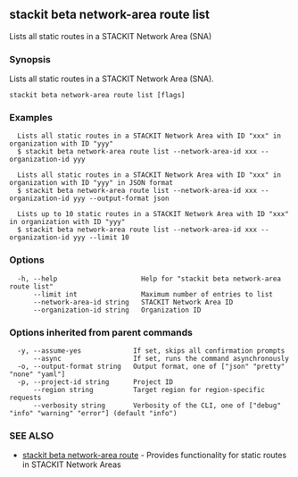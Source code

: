## stackit beta network-area route list

Lists all static routes in a STACKIT Network Area (SNA)

### Synopsis

Lists all static routes in a STACKIT Network Area (SNA).

```
stackit beta network-area route list [flags]
```

### Examples

```
  Lists all static routes in a STACKIT Network Area with ID "xxx" in organization with ID "yyy"
  $ stackit beta network-area route list --network-area-id xxx --organization-id yyy

  Lists all static routes in a STACKIT Network Area with ID "xxx" in organization with ID "yyy" in JSON format
  $ stackit beta network-area route list --network-area-id xxx --organization-id yyy --output-format json

  Lists up to 10 static routes in a STACKIT Network Area with ID "xxx" in organization with ID "yyy"
  $ stackit beta network-area route list --network-area-id xxx --organization-id yyy --limit 10
```

### Options

```
  -h, --help                     Help for "stackit beta network-area route list"
      --limit int                Maximum number of entries to list
      --network-area-id string   STACKIT Network Area ID
      --organization-id string   Organization ID
```

### Options inherited from parent commands

```
  -y, --assume-yes             If set, skips all confirmation prompts
      --async                  If set, runs the command asynchronously
  -o, --output-format string   Output format, one of ["json" "pretty" "none" "yaml"]
  -p, --project-id string      Project ID
      --region string          Target region for region-specific requests
      --verbosity string       Verbosity of the CLI, one of ["debug" "info" "warning" "error"] (default "info")
```

### SEE ALSO

* [stackit beta network-area route](./stackit_beta_network-area_route.md)	 - Provides functionality for static routes in STACKIT Network Areas

